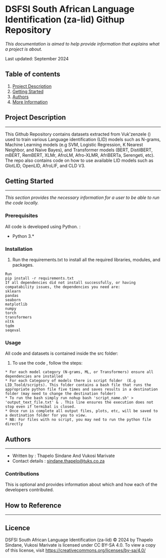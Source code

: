 DSFSI South African Language Identification (za-lid) Githup Repository
==============================

_This documentation is aimed to help provide information that explains what a project is about._

Last updated: September 2024

## Table of contents 

1. [Project Description](#project-description) 
2. [Getting Started](#getting-started)
3. [Authors](#authors)
4. [More Information](#more-information)

## Project Description 
-----------

This Github Repository contains datasets extracted from Vuk'zenzele () used to train various Language identification (LID) models such as N-grams, Machine Learning models (e.g SVM, Logistic Regression, K Nearest Neighbor, and Naive Bayes), and Transformer models (BERT, DistilBERT, mBERT, RemBERT, XLMr, AfroLM, Afro-XLMR, AfriBERTa, Serengeti, etc). The repo also contains code on how to use available LID models such as GlotLID, OpenLID, AfroLIF, and CLD V3.

## Getting Started
-----------
_This section provides the necessary information for a user to be able to run the code locally._

### Prerequisites 

All code is developed using Python.  : 

- Python 3.* 

### Installation 

1. Run the requirements.txt to install all the required libraries, modules, and packages.  

```
Run
pip install -r requirements.txt 
If all dependencies did not install successfully, or having compatability issues, the dependencies you need are:
sklearn
pandas
seaborn
matplotlib
numpy 
torch
transformers
nltk
tqdm
seqeval

```

### Usage 

All code and datasets is contained inside the src folder: 

1. To use the code , follow the steps: 

```
* For each model category (N-grams, ML, or Transformers) ensure all dependencies are installed
* For each Categoory of models there is script folder  (E.g LID_Toold/scripts). This folder contains a bash file that runs the appropriate python file five times and saves results in a destination folder (may need to change the destination folder)
* To run the bash simply run nohup bash 'script_name.sh' > 'output_text_file.txt' & . This line ensures the execution does not stop even if termibal is closed.
* Once run is complete all output files, plots, etc, will be saved to a destination folder for you to view.
* NB: For files with no script, you may ned to run the python file directly

```

## Authors 
-----------

* Written by : Thapelo Sindane And Vukosi Marivate
* Contact details : sindane.thapelo@tuks.co.za

### Contributions  

This is optional and provides information about which  and how each of the developers contributed. 

## How to Reference 
---------

## Licence

DSFSI South African Language Identification (za-lid) © 2024 by Thapelo Sindane, Vukosi Marivate is licensed under CC BY-SA 4.0. To view a copy of this license, visit https://creativecommons.org/licenses/by-sa/4.0/
